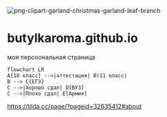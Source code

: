 ![png-clipart-garland-christmas-garland-leaf-branch](https://user-images.githubusercontent.com/114642637/207787551-e8da036e-13d1-4b8c-bbf4-883261e0159b.png)
# butylkaroma.github.io
моя персоональная страница

```mermaid
flowchart LR
A[10 класс] -->|аттестация| B(11 класс)
B --> C{ЕГЭ}
C -->|Хорошо сдал| D[ВУЗ]
C -->|Плохо сдал| E[Армия]
```
https://tilda.cc/page/?pageid=32635412#about
